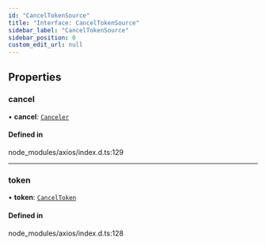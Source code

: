```yaml
---
id: "CancelTokenSource"
title: "Interface: CancelTokenSource"
sidebar_label: "CancelTokenSource"
sidebar_position: 0
custom_edit_url: null
---
```


## Properties

### cancel

• **cancel**: [`Canceler`](Canceler.md)

#### Defined in

node_modules/axios/index.d.ts:129

___

### token

• **token**: [`CancelToken`](CancelToken.md)

#### Defined in

node_modules/axios/index.d.ts:128

